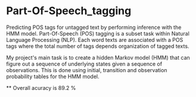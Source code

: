 # Part-Of-Speech_tagging
Predicting POS tags for untagged text by performing inference with the HMM model. Part-Of-Speech (POS) tagging is a subset task within Natural Language Processing (NLP). Each word texts are associated with a POS tags where the total number of tags depends organization of tagged texts.

My project's main task is to create a hidden Markov model (HMM) that can figure out a sequence of underlying states given a sequence of observations. This is done using initial, transition and observation probability tables for the HMM model.

** Overall acuracy is 89.2 %
